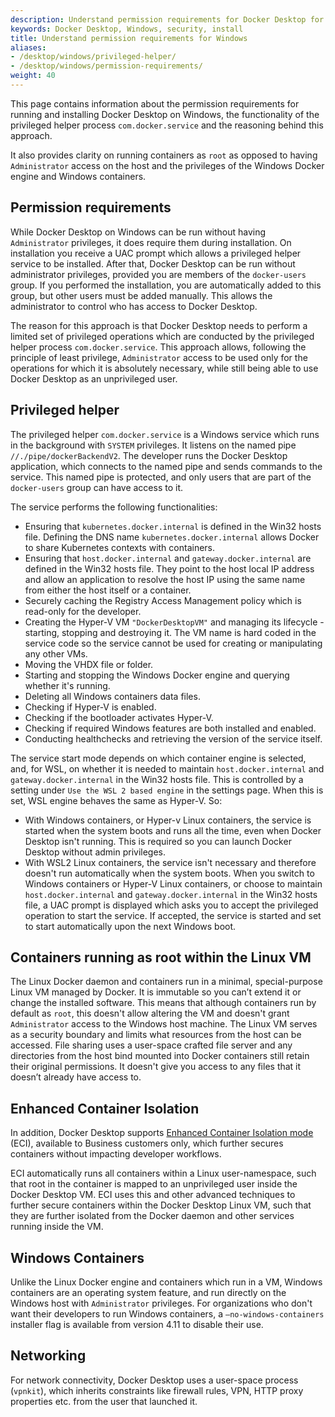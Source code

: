 ```yaml
---
description: Understand permission requirements for Docker Desktop for Windows
keywords: Docker Desktop, Windows, security, install
title: Understand permission requirements for Windows
aliases:
- /desktop/windows/privileged-helper/
- /desktop/windows/permission-requirements/
weight: 40
---
```


This page contains information about the permission requirements for running and installing Docker Desktop on Windows, the functionality of the privileged helper process `com.docker.service` and the reasoning behind this approach.

It also provides clarity on running containers as `root` as opposed to having `Administrator` access on the host and the privileges of the Windows Docker engine and Windows containers.

## Permission requirements

While Docker Desktop on Windows can be run without having `Administrator` privileges, it does require them during installation. On installation you receive a UAC prompt which allows a privileged helper service to be installed. After that, Docker Desktop can be run without administrator privileges, provided you are members of the `docker-users` group. If you performed the installation, you are automatically added to this group, but other users must be added manually. This allows the administrator to control who has access to Docker Desktop.

The reason for this approach is that Docker Desktop needs to perform a limited set of privileged operations which are conducted by the privileged helper process `com.docker.service`. This approach allows, following the principle of least privilege, `Administrator` access to be used only for the operations for which it is absolutely necessary, while still being able to use Docker Desktop as an unprivileged user.

## Privileged helper

The privileged helper `com.docker.service` is a Windows service which runs in the background with `SYSTEM` privileges. It listens on the named pipe `//./pipe/dockerBackendV2`. The developer runs the Docker Desktop application, which connects to the named pipe and sends commands to the service. This named pipe is protected, and only users that are part of the `docker-users` group can have access to it.

The service performs the following functionalities:
- Ensuring that `kubernetes.docker.internal` is defined in the Win32 hosts file. Defining the DNS name `kubernetes.docker.internal` allows Docker to share Kubernetes contexts with containers.
- Ensuring that `host.docker.internal` and `gateway.docker.internal` are defined in the Win32 hosts file. They point to the host local IP address and allow an application to resolve the host IP using the same name from either the host itself or a container.
- Securely caching the Registry Access Management policy which is read-only for the developer.
- Creating the Hyper-V VM `"DockerDesktopVM"` and managing its lifecycle - starting, stopping and destroying it. The VM name is hard coded in the service code so the service cannot be used for creating or manipulating any other VMs.
- Moving the VHDX file or folder.
- Starting and stopping the Windows Docker engine and querying whether it's running.
- Deleting all Windows containers data files.
- Checking if Hyper-V is enabled.
- Checking if the bootloader activates Hyper-V.
- Checking if required Windows features are both installed and enabled.
- Conducting healthchecks and retrieving the version of the service itself.

The service start mode depends on which container engine is selected, and, for WSL, on whether it is needed to maintain `host.docker.internal` and `gateway.docker.internal` in the Win32 hosts file. This is controlled by a setting under `Use the WSL 2 based engine` in the settings page. When this is set, WSL engine behaves the same as Hyper-V. So:
- With Windows containers, or Hyper-v Linux containers, the service is started when the system boots and runs all the time, even when Docker Desktop isn't running. This is required so you can launch Docker Desktop without admin privileges.
- With WSL2 Linux containers, the service isn't necessary and therefore doesn't run automatically when the system boots. When you switch to Windows containers or Hyper-V Linux containers, or choose to maintain `host.docker.internal` and `gateway.docker.internal` in the Win32 hosts file, a UAC prompt is displayed which asks you to accept the privileged operation to start the service. If accepted, the service is started and set to start automatically upon the next Windows boot.

## Containers running as root within the Linux VM

The Linux Docker daemon and containers run in a minimal, special-purpose Linux
VM managed by Docker. It is immutable so you can’t extend it or change the
installed software.  This means that although containers run by default as
`root`, this doesn't allow altering the VM and doesn't grant `Administrator`
access to the Windows host machine. The Linux VM serves as a security boundary
and limits what resources from the host can be accessed. File sharing uses a
user-space crafted file server and any directories from the host bind mounted
into Docker containers still retain their original permissions. It doesn't give
you access to any files that it doesn’t already have access to.

## Enhanced Container Isolation

In addition, Docker Desktop supports [Enhanced Container Isolation
mode](/manuals/security/for-admins/hardened-desktop/enhanced-container-isolation/_index.md) (ECI),
available to Business customers only, which further secures containers without
impacting developer workflows.

ECI automatically runs all containers within a Linux user-namespace, such that
root in the container is mapped to an unprivileged user inside the Docker
Desktop VM. ECI uses this and other advanced techniques to further secure
containers within the Docker Desktop Linux VM, such that they are further
isolated from the Docker daemon and other services running inside the VM.

## Windows Containers

Unlike the Linux Docker engine and containers which run in a VM, Windows containers are an operating system feature, and run directly on the Windows host with `Administrator` privileges. For organizations who don't want their developers to run Windows containers, a `–no-windows-containers` installer flag is available from version 4.11 to disable their use.

## Networking

For network connectivity, Docker Desktop uses a user-space process (`vpnkit`), which inherits constraints like firewall rules, VPN, HTTP proxy properties etc. from the user that launched it.
